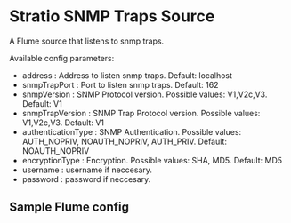 Stratio SNMP Traps Source
==============================

A Flume source that listens to snmp traps.

Available config parameters:

- address : Address to listen snmp traps. Default: localhost
- snmpTrapPort : Port to listen snmp traps. Default: 162
- snmpVersion : SNMP Protocol version. Possible values: V1,V2c,V3. Default: V1
- snmpTrapVersion : SNMP Trap Protocol version. Possible values: V1,V2c,V3. Default: V1
- authenticationType : SNMP Authentication. Possible values: AUTH_NOPRIV, NOAUTH_NOPRIV, AUTH_PRIV. Default: NOAUTH_NOPRIV
- encryptionType : Encryption. Possible values: SHA, MD5. Default: MD5
- username : username if neccesary.
- password : password if neccesary.


Sample Flume config
-------------------

